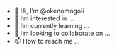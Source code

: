 - 👋 Hi, I’m @okenomogoii
- 👀 I’m interested in ...
- 🌱 I’m currently learning ...
- 💞️ I’m looking to collaborate on ...
- 📫 How to reach me ...

<!---
okenomogoii/okenomogoii is a ✨ special ✨ repository because its `README.md` (this file) appears on your GitHub profile.
You can click the Preview link to take a look at your changes.
--->
